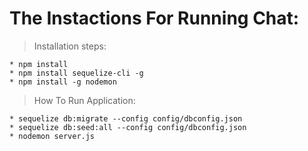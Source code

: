 # The Instactions For Running Chat:
> Installation steps:
```
* npm install
* npm install sequelize-cli -g
* npm install -g nodemon
```

> How To Run Application:
```
* sequelize db:migrate --config config/dbconfig.json
* sequelize db:seed:all --config config/dbconfig.json
* nodemon server.js
```